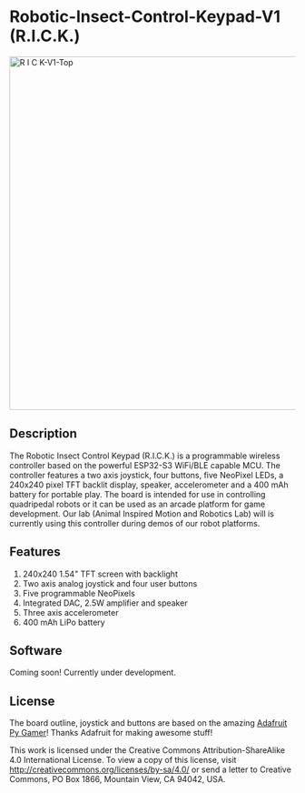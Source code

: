 # Robotic-Insect-Control-Keypad-V1 (R.I.C.K.)

<img width="622" alt="R I C K-V1-Top" src="https://github.com/Animal-Inspired-Motion-And-Robotics-Lab/Robotic-Insect-Control-Keypad-V1/assets/91345818/da134722-099c-43f8-919d-395771569c89">

## Description

The Robotic Insect Control Keypad (R.I.C.K.) is a programmable wireless controller based on the powerful ESP32-S3 WiFi/BLE capable MCU. The controller features a two axis joystick, four buttons, five NeoPixel LEDs, a 240x240 pixel TFT backlit display, speaker, accelerometer and a 400 mAh battery for portable play. The board is intended for use in controlling quadripedal robots or it can be used as an arcade platform for game development. Our lab (Animal Inspired Motion and Robotics Lab) will is currently using this controller during demos of our robot platforms.

## Features

1. 240x240 1.54" TFT screen with backlight
2. Two axis analog joystick and four user buttons
3. Five programmable NeoPixels
4. Integrated DAC, 2.5W amplifier and speaker
5. Three axis accelerometer
6.  400 mAh LiPo battery


## Software

Coming soon! Currently under development.

## License

The board outline, joystick and buttons are based on the amazing [Adafruit Py Gamer](https://www.adafruit.com/product/4242)! Thanks Adafruit for making awesome stuff!

This work is licensed under the Creative Commons Attribution-ShareAlike 4.0 International License. To view a copy of this license, visit http://creativecommons.org/licenses/by-sa/4.0/ or send a letter to Creative Commons, PO Box 1866, Mountain View, CA 94042, USA.
